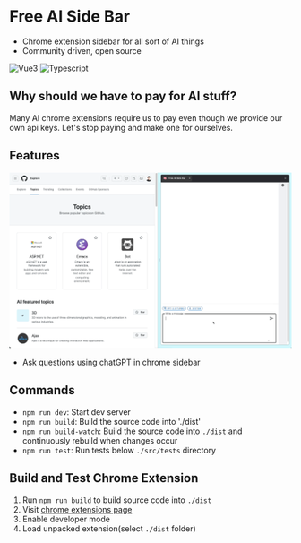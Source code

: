 # Free AI Side Bar

- Chrome extension sidebar for all sort of AI things
- Community driven, open source

<p>
    <img src="https://img.shields.io/badge/Vue.js-35495E?style=for-the-badge&logo=vuedotjs&logoColor=4FC08D" alt="Vue3" height="20"/>
    <img src="https://shields.io/badge/TypeScript-3178C6?logo=TypeScript&logoColor=FFF&style=flat-square" alt="Typescript" height="20"/>
</p>

## Why should we have to pay for AI stuff?

Many AI chrome extensions require us to pay even though we provide our own api keys. Let's stop paying
and make one for ourselves.

## Features 
![main.png](public/static/main.gif)
- Ask questions using chatGPT in chrome sidebar 

## Commands 

- `npm run dev`: Start dev server
- `npm run build`: Build the source code into './dist'
- `npm run build-watch`: Build the source code into `./dist` and continuously rebuild when changes occur
- `npm run test`: Run tests below `./src/tests` directory 

## Build and Test Chrome Extension 
1. Run `npm run build` to build source code into `./dist` 
2. Visit [chrome extensions page](chrome://extensions/)
3. Enable developer mode 
4. Load unpacked extension(select `./dist` folder)
